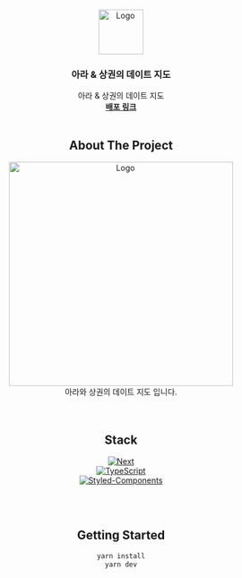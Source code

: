 <a name="readme-top"></a>

<!-- PROJECT LOGO -->
<br />
<div align="center">
  <!-- <a href="https://github.com/othneildrew/Best-README-Template"> -->
    <img src="public/images/hextech_chest.png" alt="Logo" width="80" height="80">
  <!-- </a> -->

  <h3 align="center">아라 & 상권의 데이트 지도</h3>

  <p align="center">
  아라 & 상권의 데이트 지도
    <br />
    <a href="https://ara-sangkwon.vercel.app/"><strong>배포 링크</strong></a>
    <br />
    <br />

<!-- ABOUT THE PROJECT -->

## About The Project

 <img src="public/images/readme.png" alt="Logo" width="400" height="400">

</br>
아라와 상권의 데이트 지도 입니다.

</br>
</br>
</br>

## Stack

[![Next][Next.js]][Next-url]  
[![TypeScript][TypeScript]][TypeScript-url]  
[![Styled-Components][StyledComponents]][StyledComponents-url]

</br>
</br>

<!-- GETTING STARTED -->

## Getting Started

```sh
yarn install
yarn dev
```

<!-- USAGE EXAMPLES -->

<!-- MARKDOWN LINKS & IMAGES -->
<!-- https://www.markdownguide.org/basic-syntax/#reference-style-links -->

[Next.js]: https://img.shields.io/badge/next.js-000000?style=for-the-badge&logo=nextdotjs&logoColor=white
[Next-url]: https://nextjs.org/
[TypeScript]: https://img.shields.io/static/v1?style=for-the-badge&message=TypeScript&color=3178C6&logo=TypeScript&logoColor=FFFFFF&label=
[TypeScript-url]: https://www.typescriptlang.org/
[StyledComponents]: https://img.shields.io/badge/styledcomponents-DB7093?style=flat-square&logo=styled-components&logoColor=white
[StyledComponents-url]: https://styled-components.com/
